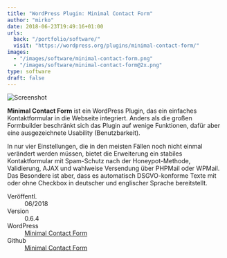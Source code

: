 ```yaml
---
title: "WordPress Plugin: Minimal Contact Form"
author: "mirko"
date: 2018-06-23T19:49:16+01:00
urls:
  back: "/portfolio/software/"
  visit: "https://wordpress.org/plugins/minimal-contact-form/"
images:
  - "/images/software/minimal-contact-form.png"
  - "/images/software/minimal-contact-form@2x.png"
type: software
draft: false
---
```


![Screenshot](/images/software/minimal-contact-form.jpg)

**Minimal Contact Form** ist ein WordPress Plugin, das ein einfaches Kontaktformular in die Webseite integriert. Anders als die großen Formbuilder beschränkt sich das Plugin auf wenige Funktionen, dafür aber eine ausgezeichnete Usability (Benutzbarkeit).

In nur vier Einstellungen, die in den meisten Fällen noch nicht einmal verändert werden müssen, bietet die Erweiterung ein stabiles Kontaktformular mit Spam-Schutz nach der Honeypot-Methode, Validierung, AJAX und wahlweise Versendung über PHPMail oder WPMail. Das Besondere ist aber, dass es automatisch DSGVO-konforme Texte mit oder ohne Checkbox in deutscher und englischer Sprache bereitstellt.

<dl>
  <dt>Veröffentl.</dt><dd>06/2018</dd>
  <dt>Version</dt><dd>0.6.4</dd>
  <dt>WordPress</dt><dd><a href="https://wordpress.org/plugins/minimal-contact-form/" target="_blank">Minimal Contact Form</a></dd>
  <dt>Github</dt><dd><a href="https://github.com/mirkoschubert/minimal-contact-form/releases" target="_blank">Minimal Contact Form</a></dd>
</dl>
